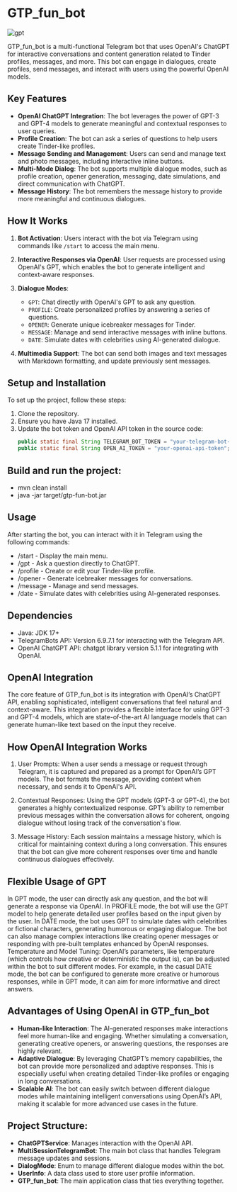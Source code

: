 # GTP_fun_bot

![gpt](https://i.ibb.co/ZNmFxqk/12.jpg)


GTP_fun_bot is a multi-functional Telegram bot that uses OpenAI's ChatGPT for interactive conversations and content generation related to Tinder profiles, messages, and more. This bot can engage in dialogues, create profiles, send messages, and interact with users using the powerful OpenAI models.

## Key Features

- **OpenAI ChatGPT Integration**: The bot leverages the power of GPT-3 and GPT-4 models to generate meaningful and contextual responses to user queries.
- **Profile Creation**: The bot can ask a series of questions to help users create Tinder-like profiles.
- **Message Sending and Management**: Users can send and manage text and photo messages, including interactive inline buttons.
- **Multi-Mode Dialog**: The bot supports multiple dialogue modes, such as profile creation, opener generation, messaging, date simulations, and direct communication with ChatGPT.
- **Message History**: The bot remembers the message history to provide more meaningful and continuous dialogues.

## How It Works

1. **Bot Activation**: Users interact with the bot via Telegram using commands like `/start` to access the main menu.
2. **Interactive Responses via OpenAI**: User requests are processed using OpenAI's GPT, which enables the bot to generate intelligent and context-aware responses.
3. **Dialogue Modes**:
    - `GPT`: Chat directly with OpenAI's GPT to ask any question.
    - `PROFILE`: Create personalized profiles by answering a series of questions.
    - `OPENER`: Generate unique icebreaker messages for Tinder.
    - `MESSAGE`: Manage and send interactive messages with inline buttons.
    - `DATE`: Simulate dates with celebrities using AI-generated dialogue.

4. **Multimedia Support**: The bot can send both images and text messages with Markdown formatting, and update previously sent messages.

## Setup and Installation

To set up the project, follow these steps:

1. Clone the repository.
2. Ensure you have Java 17 installed.
3. Update the bot token and OpenAI API token in the source code:
   ```java
   public static final String TELEGRAM_BOT_TOKEN = "your-telegram-bot-token";
   public static final String OPEN_AI_TOKEN = "your-openai-api-token";


## Build and run the project:

  - mvn clean install
  - java -jar target/gtp-fun-bot.jar 
  

 
## Usage
After starting the bot, you can interact with it in Telegram using the following commands:

- /start - Display the main menu.
- /gpt - Ask a question directly to ChatGPT.
- /profile - Create or edit your Tinder-like profile.
- /opener - Generate icebreaker messages for conversations.
- /message - Manage and send messages.
- /date - Simulate dates with celebrities using AI-generated responses.


## Dependencies
 - Java: JDK 17+
 - TelegramBots API: Version 6.9.7.1 for interacting with the Telegram API.
 - OpenAI ChatGPT API: chatgpt library version 5.1.1 for integrating with OpenAI.
 
## OpenAI Integration
The core feature of GTP_fun_bot is its integration with OpenAI’s ChatGPT API, enabling sophisticated, intelligent conversations that feel natural and context-aware. This integration provides a flexible interface for using GPT-3 and GPT-4 models, which are state-of-the-art AI language models that can generate human-like text based on the input they receive.


## How OpenAI Integration Works
 1. User Prompts: When a user sends a message or request through Telegram, it is captured and prepared as a prompt for OpenAI’s GPT models. The bot formats the message, providing context when necessary, and sends it to OpenAI's API.

 2. Contextual Responses: Using the GPT models (GPT-3 or GPT-4), the bot generates a highly contextualized response. GPT’s ability to remember previous messages within the conversation allows for coherent, ongoing dialogue without losing track of the conversation's flow.

 3. Message History: Each session maintains a message history, which is critical for maintaining context during a long conversation. This ensures that the bot can give more coherent responses over time and handle continuous dialogues effectively.

## Flexible Usage of GPT

In GPT mode, the user can directly ask any question, and the bot will generate a response via OpenAI.
In PROFILE mode, the bot will use the GPT model to help generate detailed user profiles based on the input given by the user.
In DATE mode, the bot uses GPT to simulate dates with celebrities or fictional characters, generating humorous or engaging dialogue.
The bot can also manage complex interactions like creating opener messages or responding with pre-built templates enhanced by OpenAI responses.
Temperature and Model Tuning: OpenAI’s parameters, like temperature (which controls how creative or deterministic the output is), can be adjusted within the bot to suit different modes. For example, in the casual DATE mode, the bot can be configured to generate more creative or humorous responses, while in GPT mode, it can aim for more informative and direct answers.

## Advantages of Using OpenAI in GTP_fun_bot

- **Human-like Interaction**: The AI-generated responses make interactions feel more human-like and engaging. Whether simulating a conversation, generating creative openers, or answering questions, the responses are highly relevant.
- **Adaptive Dialogue**: By leveraging ChatGPT’s memory capabilities, the bot can provide more personalized and adaptive responses. This is especially useful when creating detailed Tinder-like profiles or engaging in long conversations.
- **Scalable AI**: The bot can easily switch between different dialogue modes while maintaining intelligent conversations using OpenAI’s API, making it scalable for more advanced use cases in the future.

## Project Structure:

- **ChatGPTService**: Manages interaction with the OpenAI API.
- **MultiSessionTelegramBot**: The main bot class that handles Telegram message updates and sessions.
- **DialogMode**: Enum to manage different dialogue modes within the bot.
- **UserInfo**: A data class used to store user profile information.
- **GTP_fun_bot**: The main application class that ties everything together.

 

